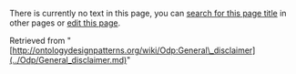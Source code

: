 There is currently no text in this page, you can [search for this page title](http://ontologydesignpatterns.org/wiki/Special:Search/General_disclaimer "Special:Search/General disclaimer") in other pages or [edit this page](http://ontologydesignpatterns.org/wiki/index.php?title=Odp:General_disclaimer&action=edit "http://ontologydesignpatterns.org/wiki/index.php?title=Odp:General_disclaimer&action=edit").






Retrieved from "[http://ontologydesignpatterns.org/wiki/Odp:General\_disclaimer](../Odp/General_disclaimer.md)"